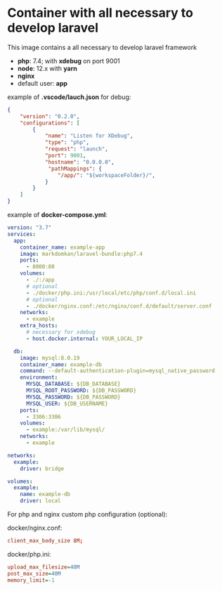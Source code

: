 # Container with all necessary to develop laravel

This image contains a all necessary to develop laravel framework

- **php**: 7.4; with **xdebug** on port 9001
- **node**: 12.x with **yarn**
- **nginx**
- default user: **app**

example of **.vscode/lauch.json** for debug:
```json
{
    "version": "0.2.0",
    "configurations": [
        {
            "name": "Listen for XDebug",
            "type": "php",
            "request": "launch",
            "port": 9001,
            "hostname": "0.0.0.0",
             "pathMappings": {
                "/app/": "${workspaceFolder}/",
            }
        }
    ]
}

```


example of **docker-compose.yml**:

```yml
version: "3.7"
services:
  app:
    container_name: example-app
    image: markdomkan/laravel-bundle:php7.4
    ports:
      - 8000:80
    volumes:
      - ./:/app
      # optional
      - ./docker/php.ini:/usr/local/etc/php/conf.d/local.ini
      # optional
      - ./docker/nginx.conf:/etc/nginx/conf.d/default/server.conf
    networks:
      - example
    extra_hosts:
      # necessary for xdebug
      - host.docker.internal: YOUR_LOCAL_IP

  db:
    image: mysql:8.0.19
    container_name: example-db
    command: --default-authentication-plugin=mysql_native_password
    environment:
      MYSQL_DATABASE: ${DB_DATABASE}
      MYSQL_ROOT_PASSWORD: ${DB_PASSWORD}
      MYSQL_PASSWORD: ${DB_PASSWORD}
      MYSQL_USER: ${DB_USERNAME}
    ports:
      - 3306:3306
    volumes:
      - example:/var/lib/mysql/
    networks:
      - example

networks:
  example:
    driver: bridge

volumes:
  example:
    name: example-db
    driver: local

```

For php and nginx custom php configuration (optional):

docker/nginx.conf:

```conf
client_max_body_size 8M;
```

docker/php.ini:

```ini
upload_max_filesize=40M
post_max_size=40M
memory_limit=-1
```
